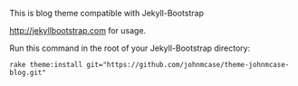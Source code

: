 This is blog theme compatible with Jekyll-Bootstrap

<http://jekyllbootstrap.com> for usage.

Run this command in the root of your Jekyll-Bootstrap directory:

	rake theme:install git="https://github.com/johnmcase/theme-johnmcase-blog.git"